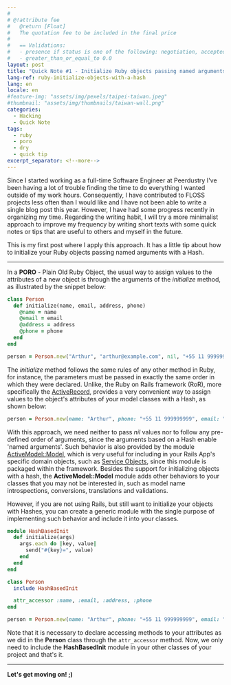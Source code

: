 ```yaml
---
#
# @!attribute fee
#   @return [Float]
#   The quotation fee to be included in the final price
#
#   == Validations:
#   - presence if status is one of the following: negotiation, accepted, or declined
#   - greater_than_or_equal_to 0.0
layout: post
title: "Quick Note #1 - Initialize Ruby objects passing named arguments with a Hash"
lang-ref: ruby-initialize-objects-with-a-hash
lang: en
locale: en
#feature-img: "assets/img/pexels/taipei-taiwan.jpeg"
#thumbnail: "assets/img/thumbnails/taiwan-wall.png"
categories:
  - Hacking
  - Quick Note
tags:
  - ruby
  - poro
  - dry
  - quick tip
excerpt_separator: <!--more-->
---
```


Since I started working as a full-time Software Engineer at Peerdustry
I've been having a lot of trouble finding the time to do everything I wanted
outside of my work hours. Consequently, I have contributed to FLOSS projects
less often than I would like and I have not been able to write a single blog post
this year. 
However, I have had some progress recently in organizing my time.
Regarding the writing habit, I will try a more minimalist approach to
improve my frequency by writing short texts with some quick notes or tips
that are useful to others and myself in the future. 

This is my first post where I apply this approach. It has a little tip
about how to initialize your Ruby objects passing named arguments with a Hash.

<!--more-->

<hr>

In a **PORO** - Plain Old Ruby Object, the usual way to assign values to the
attributes of a new object is through the arguments of the *initialize* method,
as illustrated by the snippet below:

```ruby
class Person
  def initialize(name, email, address, phone)
    @name = name
    @email = email
    @address = address
    @phone = phone
  end
end

person = Person.new("Arthur", "arthur@example.com", nil, "+55 11 999999999")
```

The *initialize* method follows the same rules of any other method in Ruby, 
for instance, the parameters must be passed in exactly
the same order in which they were declared. Unlike, the Ruby on Rails framework
(RoR), more specifically the [ActiveRecord](https://guides.rubyonrails.org/active_record_basics.html),
provides a very convenient way to assign values to the object's attributes of your
model classes with a Hash, as shown below:

```ruby
person = Person.new(name: "Arthur", phone: "+55 11 999999999", email: "arthur@example.com")
```

With this approach, we need neither to pass *nil* values nor to follow any
pre-defined order of arguments, since the arguments based on a Hash enable
'named arguments'. Such behavior is also provided by the module
[ActiveModel::Model](https://api.rubyonrails.org/v5.1.6/classes/ActiveModel/Model.html),
which is very useful for including in your Rails App's specific domain objects,
such as [Service Objects](https://medium.com/selleo/essential-rubyonrails-patterns-part-1-service-objects-1af9f9573ca1),
since this module is packaged within the framework.
Besides the support for initializing objects with a hash, the **ActiveModel::Model**
module adds other behaviors to your classes that you may not be interested in,
such as model name introspections, conversions, translations and validations.

However, if you are not using Rails, but still want to initialize your
objects with Hashes, you can create a generic module with
the single purpose of implementing such behavior and include it into your
classes.

```ruby
module HashBasedInit
  def initialize(args)
    args.each do |key, value|
      send("#{key}=", value)
    end
  end
end

class Person
  include HashBasedInit

  attr_accessor :name, :email, :address, :phone
end

person = Person.new(name: "Arthur", phone: "+55 11 999999999", email: "arthur@example.com")
```

Note that it is necessary to declare accessing methods to your attributes as we
did in the **Person** class through the `attr_accessor` method.
Now, we only need to include the **HashBasedInit** module in your other classes
of your project and that's it.

<hr>

<span>**Let's get moving on! ;)**</span>
